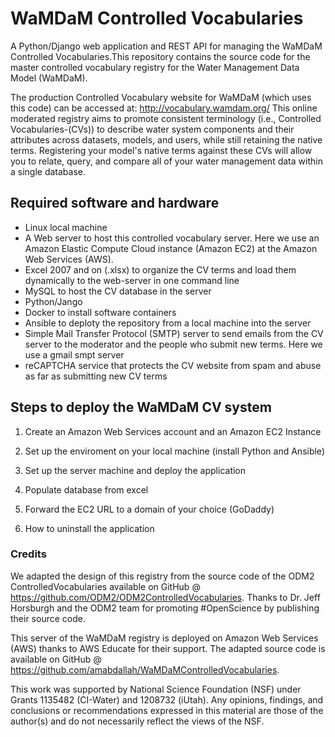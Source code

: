 # WaMDaM Controlled Vocabularies
A Python/Django web application and REST API for managing the WaMDaM Controlled Vocabularies.This repository contains the source code for the master controlled vocabulary registry for the Water Management Data Model (WaMDaM).

The production Controlled Vocabulary website for WaMDaM (which uses this code) can be accessed at: http://vocabulary.wamdam.org/
This online moderated registry aims to promote consistent terminology (i.e., Controlled Vocabularies-(CVs)) to describe water system components and their attributes across datasets, models, and users, while still retaining the native terms. Registering your model's native terms against these CVs will allow you to relate, query, and compare all of your water management data within a single database. 


## Required software and hardware
* Linux local machine 	
* A Web server to host this controlled vocabulary server. Here we use an Amazon Elastic Compute Cloud instance (Amazon EC2) at the Amazon Web Services (AWS).    
*	Excel 2007 and on (.xlsx) to organize the CV terms and load them dynamically to the web-server in one command line 
*	MySQL to host the CV database in the server  
*	Python/Jango  
*	Docker to install software containers   
*	Ansible to deploty the repository from a local machine into the server
* Simple Mail Transfer Protocol (SMTP) server to send emails from the CV server to the moderator and the people who submit new terms. Here we use a gmail smpt server   
*	reCAPTCHA service that protects the CV website from spam and abuse as far as submitting new CV terms  


## Steps to deploy the WaMDaM CV system 

1. Create an Amazon Web Services account and an Amazon EC2 Instance  



2. Set up the enviroment on your local machine (install Python and Ansible)  



3. Set up the server machine and deploy the application  



4. Populate database from excel  



5. Forward the EC2 URL to a domain of your choice (GoDaddy)  



5. How to uninstall the application   




### Credits
We adapted the design of this registry from the source code of the ODM2 ControlledVocabularies available on GitHub @ https://github.com/ODM2/ODM2ControlledVocabularies. Thanks to Dr. Jeff Horsburgh and the ODM2 team for promoting #OpenScience by publishing their source code.   

This server of the WaMDaM registry is deployed on Amazon Web Services (AWS) thanks to AWS Educate for their support. The adapted source code is available on GitHub @ https://github.com/amabdallah/WaMDaMControlledVocabularies.   


This work was supported by National Science Foundation (NSF) under Grants 1135482 (CI-Water) and 1208732 (iUtah). Any opinions, findings, and conclusions or recommendations expressed in this material are those of the author(s) and do not necessarily reflect the views of the NSF.   
